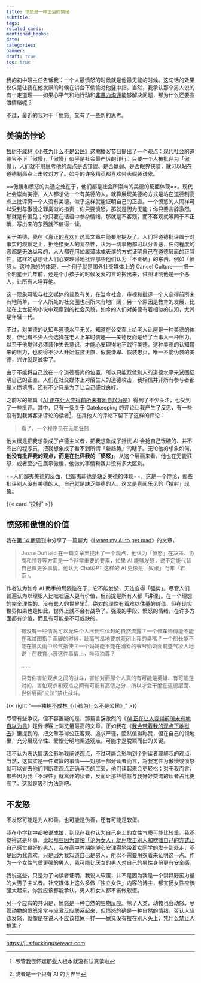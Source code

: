 ```yaml
---
title: 愤怒是一种正当的情绪
subtitle: 
tags: 
related_cards: 
mentioned_books: 
date: 
categories: 
banner: 
draft: true
toc: true
---
```


我的初中班主任告诉我：一个人最愤怒的时候就是他最无能的时候。这句话的效果仅仅是让我在他发飙的时候在讲台下偷偷对他竖中指。当然，我承认那个男人说的有一定道理——如果心平气和地行动和[非暴力沟通](/library/2024/非暴力沟通/)能够解决问题，那为什么还要宣泄情绪呢？

不过，最近的我对于「愤怒」又有了一些新的思考。<!--more-->

## 美德的悖论

[独树不成林《小孩为什么不是公民》](https://podcasts.apple.com/cn/podcast/%E7%8B%AC%E6%A0%91%E4%B8%8D%E6%88%90%E6%9E%97/id1711052890?i=1000709169178)这期播客节目提出了一个观点：现代社会的道德容不下「傲慢」，「傲慢」似乎是社会最严厉的罪行。只要一个人被批评为「傲慢」，人们就不用思考他的观点是否错误、是否羸弱、是否眼界狭隘，就可以站在道德制高点上击败对方了。如今的许多精英都喜欢带头假装谦卑。

==傲慢和愤怒的共通之处在于，他们都是社会所崇尚的美德的反面体现==。现代社会崇尚美德，人人都想做一个有美德的人，就算展现美德的方式是站在道德制高点上批评另一个人没有美德，似乎这样就能证明自己的正直。一个愤怒的人同样可以受到与傲慢之罪类似的指责：你只要愤怒，那就是因为无能；你只要言辞激烈，那就是有偏见；你只要在话语中参杂情绪，那就是不客观，而不客观就等同于不正确，写出来的东西就不值得一读。

关于美德，我在《[真正的喜欢](/posts/true-love/)》这篇文章中简要地提及了。人们将道德批评置于对事实的观察之上，拒绝接受人的复杂性，认为一切事物都可以分善恶，任何程度的恶都是无法纵容的，人人都在用如履薄冰或表演的方式证明自己在道德层面的正当性，这样的思想让人们心安理得地批评那些他们认为「不正确」的东西，例如「愤怒」。这种思想的体现，一个例子就是国外社交媒体上的 Cancel Culture——把一个明星十几年前，还是个小孩子的时候发表的言论搬出来，试图证明他是一个恶人，让所有人唾弃他。

这一现象可能与社交媒体的普及有关，在当今社会，审视和批评一个人变得前所未有地简单，一个人所处的社交圈也前所未有地广阔；另一个原因是教育的发展，比起在上世纪的小说中观察到的社会风貌，如今的人们对美德有着相似的认知，尤其是年轻一代。

不过，对美德的认知与道德水平无关。知道在公交车上给老人让座是一种美德的体现，但也有不少人会选择在老人上车时装睡——美德反而是给了当事人一种压力，以至于他觉得必须装作失去意识，才能心安理得地不践行美德。这种美德的认知带来的压力，也使得不少人开始假装正直、假装谦卑、假装忠贞，唯一不能伪装的美德，兴许就是诚实了。

由于不能将自己放在一个道德高尚的位置，所以只能贬低别人的道德水平来试图证明自己的正直。人们在社交媒体上对陌生人的道德攻击，我相信并非所有参与者都是义愤填膺，还有不少只是为了让自己感觉良好。

之前写的那篇《[AI 正在让人变得前所未有地自以为是](/posts/ai-正在让人变得前所未有地自以为是/)》得到了不少关注，也受到了一些批评。其中，只有一条关于 Gatekeeping 的评论让我产生了反思，有一些没有到我博客来评论的读者[^1]，在其他人的评论下留下了这样的评论：

> 看了，一个程序员在无能狂怒

他大概是把我想象成了卢德主义者，把我想象成了担忧 AI 会抢自己饭碗的、并不杰出的程序员，把我想象成了看不到所谓「新趋势」的瞎子。无论他的想象如何，**他没有批评我的观点，而是在批评我的「愤怒」**。从这个层面来看，他也在无能狂怒，或者至少在展示傲慢，他做的事情和我并没有多大区别。

==人们鄙夷美德的反面，但鄙夷却也是缺乏美德的体现==。这是一个悖论，那些批评别人没有美德的人，自己就是缺乏美德的人。这又是喜闻乐见的「投射」现象。

{{< card "投射" >}}

## 愤怒和傲慢的价值

我在[第 14 期周刊](/posts/weekly/14/)中分享了一篇题为《[I want my AI to get mad](https://jesseduffield.com/Angry-AI/)》的文章，

> Jesse Duffield 在一篇文章里提出了一个观点，他认为「愤怒」在决策、协商和领导等方面是一个非常重要的要素，如果 AI 能够发怒，说不定能代替自己做更多事情。他认为 ChatGPT 这样的 AI 更像是「奴隶」而非「君臣」。

作者认为如今 AI 助手的局限性在于，它不能发怒，无法变得「强势」。尽管人们普遍认为以理服人比咄咄逼人更有价值，但前提是所有人都「讲理」。在一个理想的完全理性的、没有蠢人的世界里[^2]，绝对的理性有着难以估量的价值，但在现实世界如果也是如此，世界上就不会有战争了。强硬的手段、愤怒的情绪，在许多方面都有价值，而且有可能是不可或缺的。

> 有没有一些情况可以允许个人压倒性优越的自然流露？一个修车师傅能不能在我试图指手画脚的时候，趾高气昂地要求我闭上我的臭嘴？一个船长能不能在暴风雨中颐气指使？一个妈妈能不能在溺爱的爷爷奶奶面前盛气凌人地说：在教育小孩这件事情上，唯我独尊？
> 
> ……
> 
> 只有你害怕观点之间的战斗，害怕对面那个人真的有可能是英雄、有可能是对的，害怕观点和观点之间有可能有高低之分，所以才会干脆在道德层面、世俗层面“立法”禁止战斗。

{{< right "——[独树不成林《小孩为什么不是公民》](https://podcasts.apple.com/cn/podcast/%E7%8B%AC%E6%A0%91%E4%B8%8D%E6%88%90%E6%9E%97/id1711052890?i=1000709169178)" >}}

尽管有些争议，但不容置疑的是，那篇言辞激烈的《[AI 正在让人变得前所未有地自以为是](/posts/ai-正在让人变得前所未有地自以为是/)》是我博客上浏览量最高的文章。正如我在《[我会带着我的观点下地狱去](/posts/我会带着我的观点下地狱去/)》里提到的，把文章写得公正客观、追求严谨，固然值得称赞，但在自己的领地里，充分展现个性、爱憎分明地阐述观点，可能才是脱颖而出的关键。

我不认为表达情绪会影响我阐述观点，不过可能会影响到个别读者理解我的观点。当然，这其实是一件双赢的事情——对那一部分读者而言，将我定性为傲慢或愤怒就可以省去他们判断我观点正确与否的工夫，他们读起来会更轻松；对于我而言，那些因为我「不理性」就离开的读者，反而让那些愿意与我好好交流的读者占比更高了。这就是吸引力法则吧。

## 不发怒

不发怒可能是为人和善，也可能是伪善，还有可能是软蛋。

我在小学初中都被说成娘，到现在我也认为自己身上的女性气质可能比较重。我不觉得这是坏事，比起[那些因为害怕「沦为女人」就用攻击别人和吹嘘自己的方式让自己感觉良好的男人](/posts/厌女男为何只会满嘴喷粪/)，我在高中时期能够心安理得地带着女同学的发卡到处走，不是因为我喜欢，只是因为我知道自己是男人，所以不需要用衣着来证明这一点。作为一个女性气质更强的男人，我可能比厌女的男人对自己的男性身份更有安全感。

我说这些，只是为了向读者证明，我说人软蛋，并不是因为我是一个崇拜野蛮力量的大男子主义者。社交媒体上这么多做「独立女性」内容的博主，都宣扬女性应该强大起来。你我应该都能承认，男人和女人都不该做软蛋。

另一个应有的共识是，愤怒是一种自然的生物反应。除了人类，动物也会动怒。尽管动物的愤怒常常与应激反应联系起来，但愤怒的确是一种自然的情绪。否认人应该发怒，就像是在说人不应该拉屎一样——屎又没有拉在别人头上，凭什么禁止人排泄？

---

https://justfuckingusereact.com

[^1]: 尽管我很怀疑那些人根本就没有认真读啦

[^2]: 或者是一个只有 AI 的世界里
